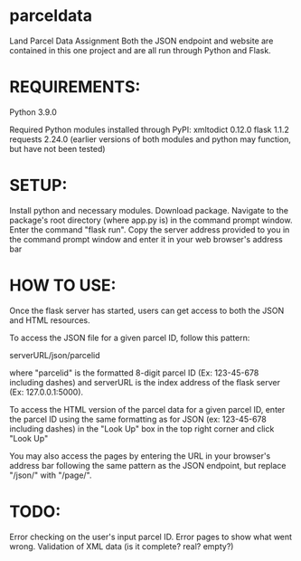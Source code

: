 # parceldata
Land Parcel Data Assignment
Both the JSON endpoint and website are contained in this one project and are all run through Python and Flask.

# REQUIREMENTS:
Python 3.9.0

Required Python modules installed through PyPI:
xmltodict 0.12.0
flask 1.1.2
requests 2.24.0
(earlier versions of both modules and python may function, but have not been tested)

# SETUP:

Install python and necessary modules.
Download package.
Navigate to the package's root directory (where app.py is) in the command prompt window.
Enter the command "flask run".
Copy the server address provided to you in the command prompt window and enter it in your
web browser's address bar

# HOW TO USE:

Once the flask server has started, users can get access to both the JSON and HTML resources.

To access the JSON file for a given parcel ID, follow this pattern:

serverURL/json/parcelid 

where "parcelid" is the formatted 8-digit parcel ID (Ex: 123-45-678 including dashes) and
serverURL is the index address of the flask server (Ex: 127.0.0.1:5000).

To access the HTML version of the parcel data for a given parcel ID, enter
the parcel ID using the same formatting as for JSON (ex: 123-45-678 including dashes)
in the "Look Up" box in the top right corner and click "Look Up"

You may also access the pages by entering the URL in your browser's address bar following the same
pattern as the JSON endpoint, but replace "/json/" with "/page/".

# TODO:

Error checking on the user's input parcel ID.
Error pages to show what went wrong.
Validation of XML data (is it complete? real? empty?)

